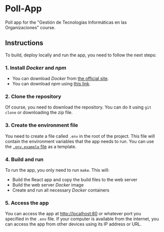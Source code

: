 # Poll-App

Poll app for the "Gestión de Tecnologías Informáticas en las Organizaciones" course.

## Instructions

To build, deploy locally and run the app, you need to follow the next steps:

### 1. Install _Docker_ and _npm_

- You can download _Docker_ from [the official site](https://www.docker.com/products/docker-desktop).
- You can download _npm_ using [this link](https://www.npmjs.com/get-npm).

### 2. Clone the repository

Of course, you need to download the repository. You can do it using `git clone` or downloading the zip file.

### 3. Create the environment file

You need to create a file called `.env` in the root of the project.
This file will contain the environment variables that the app needs to run.
You can use the [`.env.example` file](.env.example) as a template.

### 4. Build and run

To run the app, you only need to run `make`. This will:

- Build the React app and copy the build files to the web server
- Build the web server _Docker_ image
- Create and run all necessary _Docker_ containers

### 5. Access the app

You can access the app at [http://localhost:80](http://localhost:80) or whatever port you specified in the `.env` file.
If your computer is available from the internet, you can access the app from other devices using its IP address or URL.